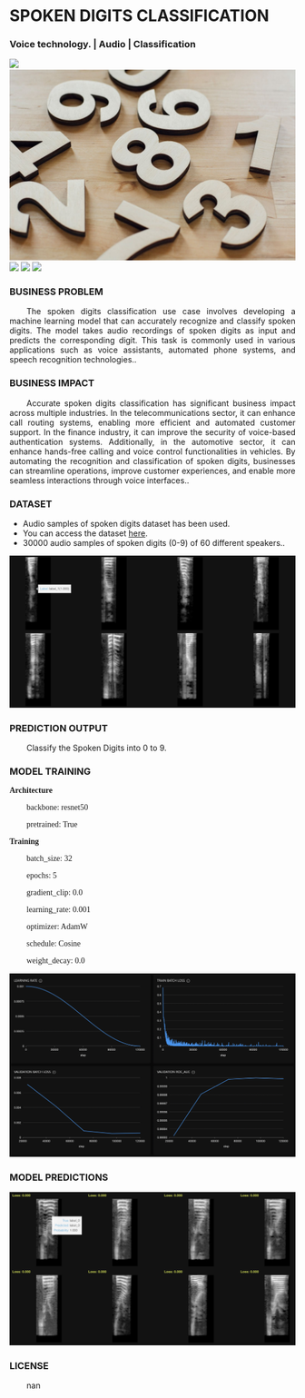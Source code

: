 # SPOKEN DIGITS CLASSIFICATION
### Voice technology. | Audio | Classification

![](https://github.com/h2oai/HT-Catalog/blob/1432be958ab3f41b67c57c241b946b4a3d4699e1/Assets/DL_Models/52_Audio%20Samples%20of%20Spoken%20Digits/cover.png)
![](https://github.com/h2oai/HT-Catalog/blob/1432be958ab3f41b67c57c241b946b4a3d4699e1/Assets/DL_Models/52_Audio%20Samples%20of%20Spoken%20Digits/cover.jpg)
![](https://github.com/h2oai/HT-Catalog/blob/1432be958ab3f41b67c57c241b946b4a3d4699e1/Assets/DL_Models/52_Audio%20Samples%20of%20Spoken%20Digits/cover.jpeg)
![](https://github.com/h2oai/HT-Catalog/blob/1432be958ab3f41b67c57c241b946b4a3d4699e1/Assets/DL_Models/52_Audio%20Samples%20of%20Spoken%20Digits/cover.webp)
![](https://github.com/h2oai/HT-Catalog/blob/1432be958ab3f41b67c57c241b946b4a3d4699e1/Assets/DL_Models/52_Audio%20Samples%20of%20Spoken%20Digits/cover)

### BUSINESS PROBLEM
<p style='text-align: justify; text-indent: 30px;'>The spoken digits classification use case involves developing a machine learning model that can accurately recognize and classify spoken digits. The model takes audio recordings of spoken digits as input and predicts the corresponding digit. This task is commonly used in various applications such as voice assistants, automated phone systems, and speech recognition technologies..</p>

### BUSINESS IMPACT
<p style='text-align: justify; text-indent: 30px;'>Accurate spoken digits classification has significant business impact across multiple industries. In the telecommunications sector, it can enhance call routing systems, enabling more efficient and automated customer support. In the finance industry, it can improve the security of voice-based authentication systems. Additionally, in the automotive sector, it can enhance hands-free calling and voice control functionalities in vehicles. By automating the recognition and classification of spoken digits, businesses can streamline operations, improve customer experiences, and enable more seamless interactions through voice interfaces..</p>

### DATASET
- Audio samples of spoken digits dataset has been used.
- You can access the dataset [here](s3://h2oai-hydrogen-torch-internal/dev_datasets/amnist_audio_regression.zip).
- 30000 audio samples of spoken digits (0-9) of 60 different speakers..

![train data](https://github.com/h2oai/HT-Catalog/blob/1432be958ab3f41b67c57c241b946b4a3d4699e1/Assets/DL_Models/52_Audio%20Samples%20of%20Spoken%20Digits/train%20data.png)

### PREDICTION OUTPUT
<p style='text-align: justify; text-indent: 30px;'>Classify the Spoken Digits into 0 to 9.</p>

### MODEL TRAINING
<p style='font-family:JackInput Regular;'><b>Architecture</b></p>
<p style='text-align: justify; text-indent: 30px;font-family:JackInput Regular;'>backbone: resnet50</p>
<p style='text-align: justify; text-indent: 30px;font-family:JackInput Regular;'>pretrained: True</p>

<p style='font-family:JackInput Regular;'><b>Training</b></p>
<p style='text-align: justify; text-indent: 30px;font-family:JackInput Regular;'>batch_size: 32</p>
<p style='text-align: justify; text-indent: 30px;font-family:JackInput Regular;'>epochs: 5</p>
<p style='text-align: justify; text-indent: 30px;font-family:JackInput Regular;'>gradient_clip: 0.0</p>
<p style='text-align: justify; text-indent: 30px;font-family:JackInput Regular;'>learning_rate: 0.001</p>
<p style='text-align: justify; text-indent: 30px;font-family:JackInput Regular;'>optimizer: AdamW</p>
<p style='text-align: justify; text-indent: 30px;font-family:JackInput Regular;'>schedule: Cosine</p>
<p style='text-align: justify; text-indent: 30px;font-family:JackInput Regular;'>weight_decay: 0.0</p>

![chart](https://github.com/h2oai/HT-Catalog/blob/1432be958ab3f41b67c57c241b946b4a3d4699e1/Assets/DL_Models/52_Audio%20Samples%20of%20Spoken%20Digits/chart.png)

### MODEL PREDICTIONS

![Validation Predictions](https://github.com/h2oai/HT-Catalog/blob/1432be958ab3f41b67c57c241b946b4a3d4699e1/Assets/DL_Models/52_Audio%20Samples%20of%20Spoken%20Digits/Validation%20Predictions.png)

### LICENSE
<p style='text-align: justify; text-indent: 30px;'>nan</p>
    